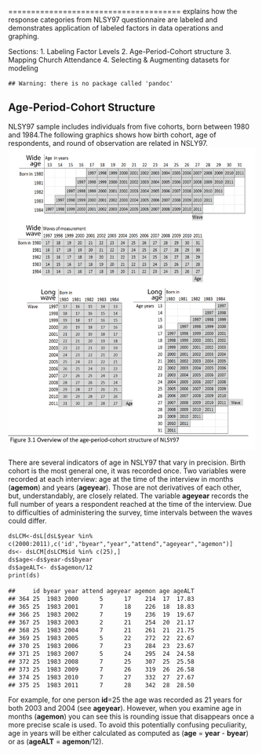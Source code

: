 <!--  Set the working directory to the repository's base directory; this assumes the report is nested inside of only one directory.-->


<!-- Set the report-wide options, and point to the external code file. -->



====================================== explains how the response
categories from NLSY97 questionnaire are labeled and demonstrates
application of labeled factors in data operations and graphing.

Sections: 1. Labeling Factor Levels 2. Age-Period-Cohort structure 3.
Mapping Church Attendance 4. Selecting & Augmenting datasets for
modeling

    ## Warning: there is no package called 'pandoc'

Age-Period-Cohort Structure
---------------------------

NLSY97 sample includes individuals from five cohorts, born between 1980
and 1984.The following graphics shows how birth cohort, age of
respondents, and round of observation are related in NSLY97.
<img src="./figure_rmd/3_Methods_Figure_3_1.png" alt="Looking up items" style="width:700px ;"/>

There are several indicators of age in NSLY97 that vary in precision.
Birth cohort is the most general one, it was recorded once. Two
variables were recorded at each interview: age at the time of the
interview in months (**agemon**) and years (**ageyear**). Those are not
derivatives of each other, but, understandably, are closely related. The
variable **ageyear** records the full number of years a respondent
reached at the time of the interview. Due to difficulties of
administering the survey, time intervals between the waves could differ.

    dsLCM<-dsL[dsL$year %in% c(2000:2011),c('id',"byear","year","attend","ageyear","agemon")]
    ds<- dsLCM[dsLCM$id %in% c(25),]
    ds$age<-ds$year-ds$byear
    ds$ageALT<- ds$agemon/12
    print(ds)

    ##     id byear year attend ageyear agemon age ageALT
    ## 364 25  1983 2000      5      17    214  17  17.83
    ## 365 25  1983 2001      7      18    226  18  18.83
    ## 366 25  1983 2002      7      19    236  19  19.67
    ## 367 25  1983 2003      2      21    254  20  21.17
    ## 368 25  1983 2004      7      21    261  21  21.75
    ## 369 25  1983 2005      5      22    272  22  22.67
    ## 370 25  1983 2006      7      23    284  23  23.67
    ## 371 25  1983 2007      5      24    295  24  24.58
    ## 372 25  1983 2008      7      25    307  25  25.58
    ## 373 25  1983 2009      7      26    319  26  26.58
    ## 374 25  1983 2010      7      27    332  27  27.67
    ## 375 25  1983 2011      7      28    342  28  28.50

For example, for one person **id**=25 the age was recorded as 21 years
for both 2003 and 2004 (see **ageyear**). However, when you examine age
in months (**agemon**) you can see this is rounding issue that
disappears once a more precise scale is used. To avoid this potentially
confusing peculiarity, age in years will be either calculated as
computed as (**age** = **year** - **byear**) or as (**ageALT** =
**agemon**/12).
